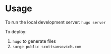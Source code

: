 # Usage

To run the local development server: `hugo server`

To deploy:
1. `hugo` to generate files
2. `surge public scottsansovich.com`
